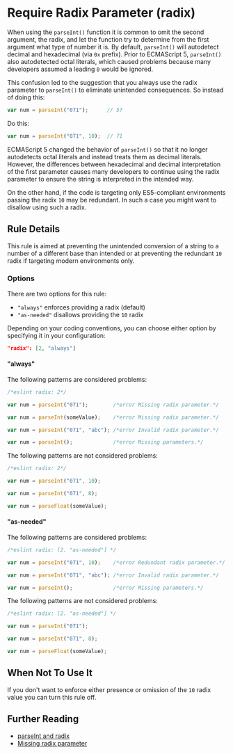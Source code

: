 # Require Radix Parameter (radix)

When using the `parseInt()` function it is common to omit the second argument, the radix, and let the function try to determine from the first argument what type of number it is. By default, `parseInt()` will autodetect decimal and hexadecimal (via `0x` prefix). Prior to ECMAScript 5, `parseInt()` also autodetected octal literals, which caused problems because many developers assumed a leading `0` would be ignored.

This confusion led to the suggestion that you always use the radix parameter to `parseInt()` to eliminate unintended consequences. So instead of doing this:

```js
var num = parseInt("071");      // 57
```

Do this:

```js
var num = parseInt("071", 10);  // 71
```

ECMAScript 5 changed the behavior of `parseInt()` so that it no longer autodetects octal literals and instead treats them as decimal literals. However, the differences between hexadecimal and decimal interpretation of the first parameter causes many developers to continue using the radix parameter to ensure the string is interpreted in the intended way.

On the other hand, if the code is targeting only ES5-compliant environments passing the radix `10` may be redundant. In such a case you might want to disallow using such a radix.

## Rule Details

This rule is aimed at preventing the unintended conversion of a string to a number of a different base than intended or at preventing the redundant `10` radix if targeting modern environments only.

### Options

There are two options for this rule:

* `"always"` enforces providing a radix (default)
* `"as-needed"` disallows providing the `10` radix

Depending on your coding conventions, you can choose either option by specifying it in your configuration:

```json
"radix": [2, "always"]
```

#### "always"

The following patterns are considered problems:

```js
/*eslint radix: 2*/

var num = parseInt("071");        /*error Missing radix parameter.*/

var num = parseInt(someValue);    /*error Missing radix parameter.*/

var num = parseInt("071", "abc"); /*error Invalid radix parameter.*/

var num = parseInt();             /*error Missing parameters.*/
```

The following patterns are not considered problems:

```js
/*eslint radix: 2*/

var num = parseInt("071", 10);

var num = parseInt("071", 8);

var num = parseFloat(someValue);
```

#### "as-needed"

The following patterns are considered problems:

```js
/*eslint radix: [2. "as-needed"] */

var num = parseInt("071", 10);    /*error Redundant radix parameter.*/

var num = parseInt("071", "abc"); /*error Invalid radix parameter.*/

var num = parseInt();             /*error Missing parameters.*/
```

The following patterns are not considered problems:

```js
/*eslint radix: [2. "as-needed"] */

var num = parseInt("071");

var num = parseInt("071", 8);

var num = parseFloat(someValue);
```

## When Not To Use It

If you don't want to enforce either presence or omission of the `10` radix value you can turn this rule off.

## Further Reading

* [parseInt and radix](http://davidwalsh.name/parseint-radix)
* [Missing radix parameter](http://jslinterrors.com/missing-radix-parameter/)
